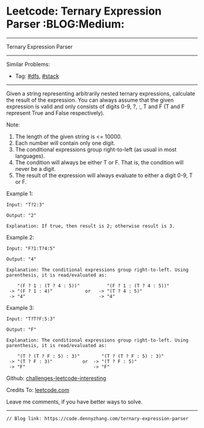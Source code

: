 
# Leetcode: Ternary Expression Parser     :BLOG:Medium:

---

Ternary Expression Parser  

---

Similar Problems:  

-   Tag: [#dfs](https://code.dennyzhang.com/tag/dfs), [#stack](https://code.dennyzhang.com/tag/stack)

---

Given a string representing arbitrarily nested ternary expressions, calculate the result of the expression. You can always assume that the given expression is valid and only consists of digits 0-9, ?, :, T and F (T and F represent True and False respectively).  

Note:  

1.  The length of the given string is <= 10000.
2.  Each number will contain only one digit.
3.  The conditional expressions group right-to-left (as usual in most languages).
4.  The condition will always be either T or F. That is, the condition will never be a digit.
5.  The result of the expression will always evaluate to either a digit 0-9, T or F.

Example 1:  

    Input: "T?2:3"
    
    Output: "2"
    
    Explanation: If true, then result is 2; otherwise result is 3.

Example 2:  

    Input: "F?1:T?4:5"
    
    Output: "4"
    
    Explanation: The conditional expressions group right-to-left. Using parenthesis, it is read/evaluated as:
    
        "(F ? 1 : (T ? 4 : 5))"          "(F ? 1 : (T ? 4 : 5))"
     -> "(F ? 1 : 4)"            or   -> "(T ? 4 : 5)"
     -> "4"                           -> "4"

Example 3:  

    Input: "T?T?F:5:3"
    
    Output: "F"
    
    Explanation: The conditional expressions group right-to-left. Using parenthesis, it is read/evaluated as:
    
        "(T ? (T ? F : 5) : 3)"        "(T ? (T ? F : 5) : 3)"
     -> "(T ? F : 3)"           or  -> "(T ? F : 5)"
     -> "F"                         -> "F"

Github: [challenges-leetcode-interesting](https://github.com/DennyZhang/challenges-leetcode-interesting/tree/master/problems/ternary-expression-parser)  

Credits To: [leetcode.com](https://leetcode.com/problems/ternary-expression-parser/description/)  

Leave me comments, if you have better ways to solve.  

---

    // Blog link: https://code.dennyzhang.com/ternary-expression-parser

